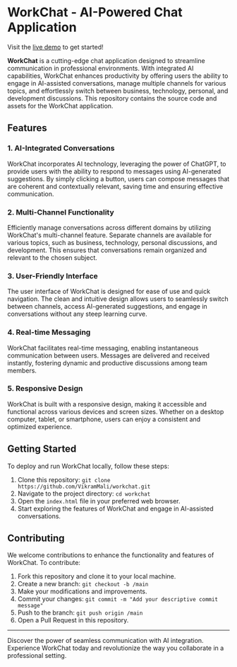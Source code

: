 # WorkChat - AI-Powered Chat Application

Visit the [live demo](https://vikrammali.github.io/workchat/index.html) to get started!



**WorkChat** is a cutting-edge chat application designed to streamline communication in professional environments. With integrated AI capabilities, WorkChat enhances productivity by offering users the ability to engage in AI-assisted conversations, manage multiple channels for various topics, and effortlessly switch between business, technology, personal, and development discussions. This repository contains the source code and assets for the WorkChat application.

## Features

### 1. AI-Integrated Conversations

WorkChat incorporates AI technology, leveraging the power of ChatGPT, to provide users with the ability to respond to messages using AI-generated suggestions. By simply clicking a button, users can compose messages that are coherent and contextually relevant, saving time and ensuring effective communication.

### 2. Multi-Channel Functionality

Efficiently manage conversations across different domains by utilizing WorkChat's multi-channel feature. Separate channels are available for various topics, such as business, technology, personal discussions, and development. This ensures that conversations remain organized and relevant to the chosen subject.

### 3. User-Friendly Interface

The user interface of WorkChat is designed for ease of use and quick navigation. The clean and intuitive design allows users to seamlessly switch between channels, access AI-generated suggestions, and engage in conversations without any steep learning curve.

### 4. Real-time Messaging

WorkChat facilitates real-time messaging, enabling instantaneous communication between users. Messages are delivered and received instantly, fostering dynamic and productive discussions among team members.

### 5. Responsive Design

WorkChat is built with a responsive design, making it accessible and functional across various devices and screen sizes. Whether on a desktop computer, tablet, or smartphone, users can enjoy a consistent and optimized experience.

## Getting Started

To deploy and run WorkChat locally, follow these steps:

1. Clone this repository: `git clone https://github.com/VikramMali/workchat.git`
2. Navigate to the project directory: `cd workchat`
3. Open the `index.html` file in your preferred web browser.
4. Start exploring the features of WorkChat and engage in AI-assisted conversations.

## Contributing

We welcome contributions to enhance the functionality and features of WorkChat. To contribute:

1. Fork this repository and clone it to your local machine.
2. Create a new branch: `git checkout -b /main`
3. Make your modifications and improvements.
4. Commit your changes: `git commit -m "Add your descriptive commit message"`
5. Push to the branch: `git push origin /main`
6. Open a Pull Request in this repository.


---

Discover the power of seamless communication with AI integration. Experience WorkChat today and revolutionize the way you collaborate in a professional setting.



